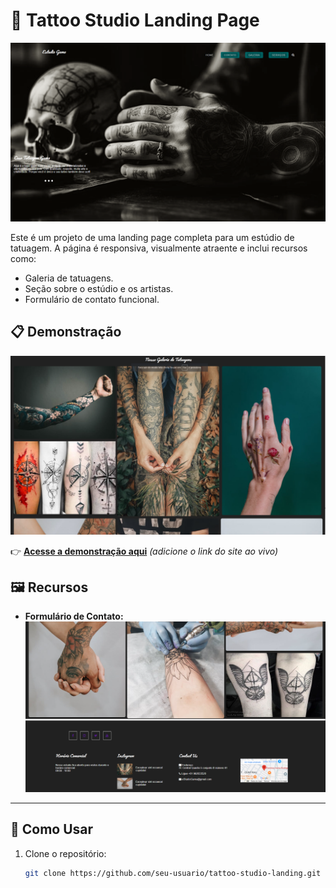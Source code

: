 # 🎨 Tattoo Studio Landing Page  

![Preview da Página](image/iniciopagina.png)  

Este é um projeto de uma landing page completa para um estúdio de tatuagem. A página é responsiva, visualmente atraente e inclui recursos como:  

- Galeria de tatuagens.  
- Seção sobre o estúdio e os artistas.  
- Formulário de contato funcional.  

## 📋 Demonstração  

![Galeria de Tatuagens](image/galeria.png)  

👉 **[Acesse a demonstração aqui](https://seusite.com)** *(adicione o link do site ao vivo)*  

## 🖼️ Recursos  



- **Formulário de Contato:**  
  ![Formulário de Contato](image/contato.png)  

---

## 🌟 Como Usar  

1. Clone o repositório:  
   ```bash  
   git clone https://github.com/seu-usuario/tattoo-studio-landing.git  
